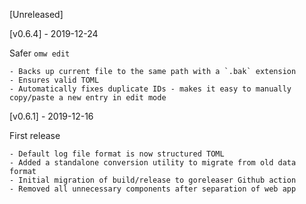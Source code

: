 [Unreleased]


[v0.6.4] - 2019-12-24

Safer `omw edit`

    - Backs up current file to the same path with a `.bak` extension
    - Ensures valid TOML
    - Automatically fixes duplicate IDs - makes it easy to manually copy/paste a new entry in edit mode

[v0.6.1] - 2019-12-16

First release

    - Default log file format is now structured TOML
    - Added a standalone conversion utility to migrate from old data format
    - Initial migration of build/release to goreleaser Github action
    - Removed all unnecessary components after separation of web app
